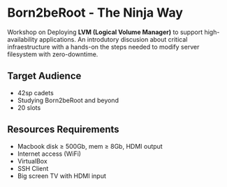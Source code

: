 # Born2beRoot - The Ninja Way
Workshop on Deploying **LVM (Logical Volume Manager)** to support high-availability applications. 
An introdutory discusion about critical infraestructure with a hands-on the steps needed to modify server filesystem with zero-downtime.    

## Target Audience
<ul>
  <li>42sp cadets</li>
  <li>Studying Born2beRoot and beyond</li>
  <li>20 slots</li>
</ul>

## Resources Requirements
<ul>
  <li>Macbook disk ≥ 500Gb, mem ≥ 8Gb, HDMI output</li>
  <li>Internet access (WiFi)</li>
  <li>VirtualBox</li>
  <li>SSH Client</li>
  <li>Big screen TV with HDMI input</li>
</ul>
